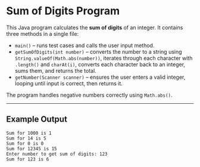 # Sum of Digits Program

This Java program calculates the **sum of digits** of an integer. It contains three methods in a single file:

- `main()` – runs test cases and calls the user input method.  
- `getSumOfDigits(int number)` – converts the number to a string using `String.valueOf(Math.abs(number))`, iterates through each character with `.length()` and `charAt(i)`, converts each character back to an integer, sums them, and returns the total.  
- `getNumber(Scanner scanner)` – ensures the user enters a valid integer, looping until input is correct, then returns it.  

The program handles negative numbers correctly using `Math.abs()`.

---

## Example Output

```text
Sum for 1000 is 1
Sum for 14 is 5
Sum for 0 is 0
Sum for 12345 is 15
Enter number to get sum of digits: 123
Sum for 123 is 6
